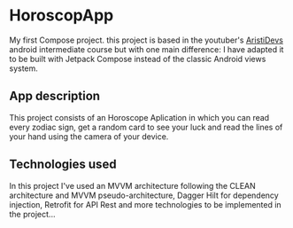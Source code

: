 # HoroscopApp
My first Compose project. this project is based in the youtuber's [AristiDevs](https://www.youtube.com/@AristiDevs) android intermediate course but with one main difference: I have adapted it to be built with Jetpack Compose instead of the classic Android views system.
## App description
This project consists of an Horoscope Aplication in which you can read every zodiac sign, get a random card to see your luck and read the lines of your hand using the camera of your device.
## Technologies used
In this project I've used an MVVM architecture following the CLEAN architecture and MVVM pseudo-architecture, Dagger Hilt for dependency injection, Retrofit for API Rest and more technologies to be implemented in the project...
